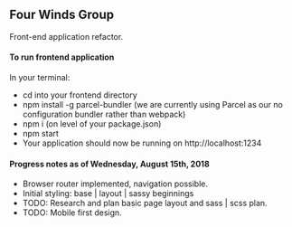 ## Four Winds Group

Front-end application refactor.

#### To run frontend application

In your terminal:
- cd into your frontend directory
- npm install -g parcel-bundler (we are currently using Parcel as our no configuration bundler rather than webpack)
- npm i (on level of your package.json)
- npm start
- Your application should now be running on http://localhost:1234

#### Progress notes as of Wednesday, August 15th, 2018

- Browser router implemented, navigation possible.
- Initial styling: base | layout | sassy beginnings
- TODO: Research and plan basic page layout and sass | scss plan.
- TODO: Mobile first design.
